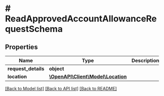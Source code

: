 # # ReadApprovedAccountAllowanceRequestSchema

## Properties

Name | Type | Description | Notes
------------ | ------------- | ------------- | -------------
**request_details** | **object** |  | [optional]
**location** | [**\OpenAPI\Client\Model\Location**](Location.md) |  | [optional]

[[Back to Model list]](../../README.md#models) [[Back to API list]](../../README.md#endpoints) [[Back to README]](../../README.md)
